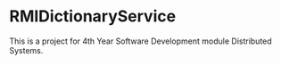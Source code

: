 # RMIDictionaryService
This is a project for 4th Year Software Development module Distributed Systems.
